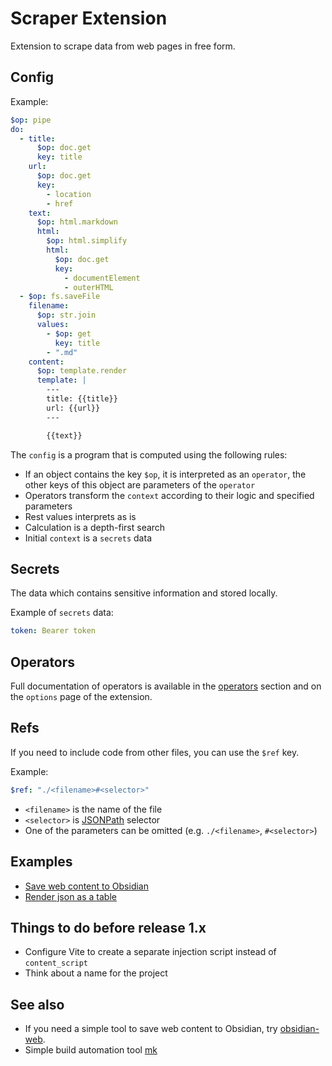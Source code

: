 # Scraper Extension

Extension to scrape data from web pages in free form.

## Config

Example:

```yaml
$op: pipe
do:
  - title:
      $op: doc.get
      key: title
    url:
      $op: doc.get
      key:
        - location
        - href
    text:
      $op: html.markdown
      html:
        $op: html.simplify
        html:
          $op: doc.get
          key:
            - documentElement
            - outerHTML
  - $op: fs.saveFile
    filename:
      $op: str.join
      values:
        - $op: get
          key: title
        - ".md"
    content:
      $op: template.render
      template: |
        ---
        title: {{title}}
        url: {{url}}
        ---

        {{text}}
```

The `config` is a program that is computed using the following rules:

- If an object contains the key `$op`, it is interpreted as an `operator`, the other keys of this object are parameters of the `operator`
- Operators transform the `context` according to their logic and specified parameters
- Rest values interprets as is
- Calculation is a depth-first search
- Initial `context` is a `secrets` data

## Secrets

The data which contains sensitive information and stored locally.

Example of `secrets` data:

```yaml
token: Bearer token
```

## Operators

Full documentation of operators is available in the [operators](docs/operators.md) section and on the `options` page of the extension.

## Refs

If you need to include code from other files, you can use the `$ref` key.

Example:

```yaml
$ref: "./<filename>#<selector>"
```

- `<filename>` is the name of the file
- `<selector>` is [JSONPath](https://github.com/dchester/jsonpath) selector
- One of the parameters can be omitted (e.g. `./<filename>`, `#<selector>`)

## Examples

- [Save web content to Obsidian](examples/obsidian/README.md)
- [Render json as a table](examples/json-to-table/README.md)

## Things to do before release 1.x

- Configure Vite to create a separate injection script instead of `content_script`
- Think about a name for the project

## See also

- If you need a simple tool to save web content to Obsidian, try [obsidian-web](https://github.com/coddingtonbear/obsidian-web).
- Simple build automation tool [mk](https://github.com/x0k/mk)
